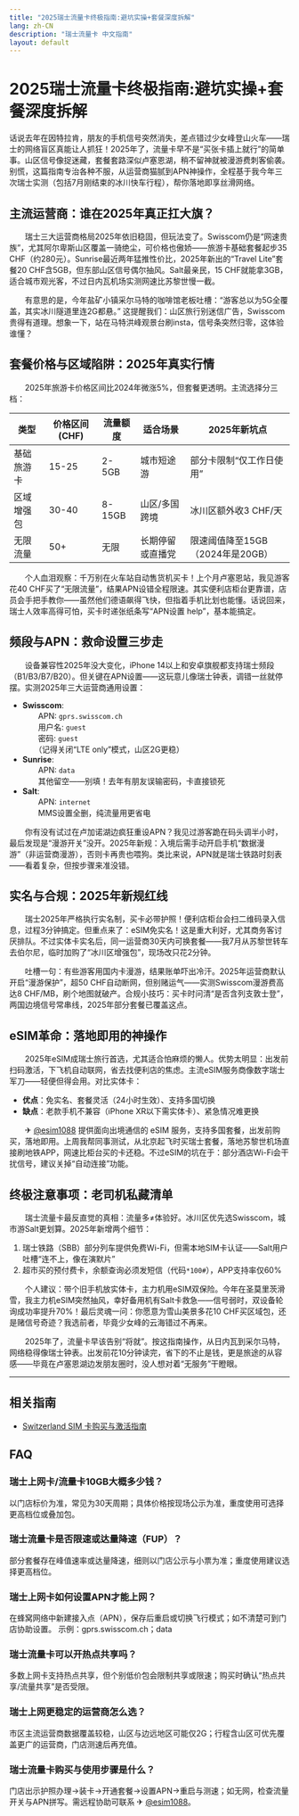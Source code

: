 ```yaml
---
title: "2025瑞士流量卡终极指南:避坑实操+套餐深度拆解"
lang: zh-CN
description: "瑞士流量卡 中文指南"
layout: default
---
```

# 2025瑞士流量卡终极指南:避坑实操+套餐深度拆解

话说去年在因特拉肯，朋友的手机信号突然消失，差点错过少女峰登山火车——瑞士的网络盲区真能让人抓狂！2025年了，流量卡早不是“买张卡插上就行”的简单事。山区信号像捉迷藏，套餐套路深似卢塞恩湖，稍不留神就被漫游费刺客偷袭。别慌，这篇指南专治各种不服，从运营商猫腻到APN神操作，全程基于我今年三次瑞士实测（包括7月刚结束的冰川快车行程），帮你落地即享丝滑网络。

## 主流运营商：谁在2025年真正扛大旗？

　　瑞士三大运营商格局2025年依旧稳固，但玩法变了。Swisscom仍是“网速贵族”，尤其阿尔卑斯山区覆盖一骑绝尘，可价格也傲娇——旅游卡基础套餐起步35 CHF（约280元）。Sunrise最近两年猛推性价比，2025年新出的“Travel Lite”套餐20 CHF含5GB，但东部山区信号偶尔抽风。Salt最亲民，15 CHF就能拿3GB，适合城市观光客，不过日内瓦机场实测网速比苏黎世慢一截。

　　有意思的是，今年盐矿小镇采尔马特的咖啡馆老板吐槽：“游客总以为5G全覆盖，其实冰川隧道里连2G都悬。” 这提醒我们：山区旅行别迷信广告，Swisscom贵得有道理。想象一下，站在马特洪峰观景台刷insta，信号条突然归零，这体验谁懂？

## 套餐价格与区域陷阱：2025年真实行情

　　2025年旅游卡价格区间比2024年微涨5%，但套餐更透明。主流选择分三档：

| 类型       | 价格区间 (CHF) | 流量额度 | 适合场景          | 2025年新坑点               |
|------------|----------------|----------|-------------------|---------------------------|
| 基础旅游卡 | 15-25          | 2-5GB    | 城市短途游        | 部分卡限制“仅工作日使用”  |
| 区域增强包 | 30-40          | 8-15GB   | 山区/多国跨境     | 冰川区额外收3 CHF/天      |
| 无限流量   | 50+            | 无限     | 长期停留或直播党  | 限速阈值降至15GB（2024年是20GB） |

　　个人血泪观察：千万别在火车站自动售货机买卡！上个月卢塞恩站，我见游客花40 CHF买了“无限流量”，结果APN设错全程限速。其实便利店柜台更靠谱，店员会手把手教你——虽然他们德语飙得飞快，但指着手机比划也能懂。话说回来，瑞士人效率高得可怕，买卡时递张纸条写“APN设置 help”，基本能搞定。

## 频段与APN：救命设置三步走

　　设备兼容性2025年没大变化，iPhone 14以上和安卓旗舰都支持瑞士频段（B1/B3/B7/B20）。但关键在APN设置——这玩意儿像瑞士钟表，调错一丝就停摆。实测2025年三大运营商通用设置：

- **Swisscom**:  
　　APN: `gprs.swisscom.ch`  
　　用户名: `guest`  
　　密码: `guest`  
　　（记得关闭“LTE only”模式，山区2G更稳）
- **Sunrise**:  
　　APN: `data`  
　　其他留空——别填！去年有朋友误输密码，卡直接锁死
- **Salt**:  
　　APN: `internet`  
　　MMS设置全删，纯流量用更省电

　　你有没有试过在卢加诺湖边疯狂重设APN？我见过游客跪在码头调半小时，最后发现是“漫游开关”没开。2025年新规：入境后需手动开启手机“数据漫游”（非运营商漫游），否则卡再贵也喂狗。类比来说，APN就是瑞士铁路时刻表——看着复杂，但按步骤来准没错。

## 实名与合规：2025年新规红线

　　瑞士2025年严格执行实名制，买卡必带护照！便利店柜台会扫二维码录入信息，过程3分钟搞定。但重点来了：eSIM免实名！这是重大利好，尤其商务客讨厌排队。不过实体卡实名后，同一运营商30天内可换套餐——我7月从苏黎世转车去伯尔尼，临时加购了“冰川区增强包”，现场改只花2分钟。

　　吐槽一句：有些游客用国内卡漫游，结果账单吓出冷汗。2025年运营商默认开启“漫游保护”，超50 CHF自动断网，但别赌运气——实测Swisscom漫游费高达8 CHF/MB，刷个地图就破产。合规小技巧：买卡时问清“是否含列支敦士登”，两国边境信号常串线，2025年部分套餐已覆盖这点。

## eSIM革命：落地即用的神操作

　　2025年eSIM成瑞士旅行首选，尤其适合怕麻烦的懒人。优势太明显：出发前扫码激活，下飞机自动联网，省去找便利店的焦虑。主流eSIM服务商像数字瑞士军刀——轻便但得会用。对比实体卡：

- **优点**：免实名、套餐灵活（24小时生效）、支持多国切换  
- **缺点**：老款手机不兼容（iPhone XR以下需实体卡）、紧急情况难更换  

　　✈ [@esim1088](https://t.me/s/esim1088) 提供面向出境通信的 eSIM 服务，支持多国套餐，出发前购买，落地即用。上周我帮同事测试，从北京起飞时买瑞士套餐，落地苏黎世机场直接刷地铁APP，网速比柜台买的卡还稳。不过eSIM的坑在于：部分酒店Wi-Fi会干扰信号，建议关掉“自动连接”功能。

## 终极注意事项：老司机私藏清单

　　瑞士流量卡最反直觉的真相：流量多≠体验好。冰川区优先选Swisscom，城市游Salt更划算。2025年新增两个细节：  
1. 瑞士铁路（SBB）部分列车提供免费Wi-Fi，但需本地SIM卡认证——Salt用户吐槽“连不上，像在演默片”  
2. 超市买的预付费卡，余额查询必须发短信（代码`*100#`），APP支持率仅60%  

　　个人建议：带个旧手机放实体卡，主力机用eSIM双保险。今年在圣莫里茨滑雪，我主力机eSIM突然抽风，幸好备用机有Salt卡救急——信号弱时，双设备轮询成功率提升70%！最后灵魂一问：你愿意为雪山美景多花10 CHF买区域包，还是赌信号奇迹？我选前者，毕竟少女峰的云海错过不再来。

　　2025年了，流量卡早该告别“将就”。按这指南操作，从日内瓦到采尔马特，网络稳得像瑞士钟表。出发前花10分钟读完，省下的不止是钱，更是旅途的从容感——毕竟在卢塞恩湖边发朋友圈时，没人想对着“无服务”干瞪眼。

<!-- crosslink -->
---

## 相关指南

- [Switzerland SIM 卡购买与激活指南](https://faciylike.github.io/switzerland-sim-guides)

<!-- BEGIN_SWITZERLAND_FAQ -->
## FAQ

### 瑞士上网卡/流量卡10GB大概多少钱？
以门店标价为准，常见为30天周期；具体价格按现场公示为准，重度使用可选择更高档位或叠加包。

### 瑞士流量卡是否限速或达量降速（FUP）？
部分套餐存在峰值速率或达量降速，细则以门店公示与小票为准；重度使用建议选择更高档位。

### 瑞士上网卡如何设置APN才能上网？
在蜂窝网络中新建接入点（APN），保存后重启或切换飞行模式；如不清楚可到门店协助设置。 示例：gprs.swisscom.ch；data

### 瑞士流量卡可以开热点共享吗？
多数上网卡支持热点共享，但个别低价包会限制共享或限速；购买时确认“热点共享/流量共享”是否受限。

### 瑞士上网更稳定的运营商怎么选？
市区主流运营商数据覆盖较稳，山区与边远地区可能仅2G；行程含山区可优先覆盖更广的运营商，门店测速后再充值。

### 瑞士流量卡购买与使用步骤是什么？
门店出示护照办理→装卡→开通套餐→设置APN→重启与测速；如无网，检查流量开关与APN拼写。需远程协助可联系 ✈ [@esim1088](https://t.me/s/esim1088)。

<script type="application/ld+json">
{"@context": "https://schema.org", "@type": "FAQPage", "mainEntity": [{"@type": "Question", "name": "瑞士上网卡/流量卡10GB大概多少钱？", "acceptedAnswer": {"@type": "Answer", "text": "以门店标价为准，常见为30天周期；具体价格按现场公示为准，重度使用可选择更高档位或叠加包。"}}, {"@type": "Question", "name": "瑞士流量卡是否限速或达量降速（FUP）？", "acceptedAnswer": {"@type": "Answer", "text": "部分套餐存在峰值速率或达量降速，细则以门店公示与小票为准；重度使用建议选择更高档位。"}}, {"@type": "Question", "name": "瑞士上网卡如何设置APN才能上网？", "acceptedAnswer": {"@type": "Answer", "text": "在蜂窝网络中新建接入点（APN），保存后重启或切换飞行模式；如不清楚可到门店协助设置。 示例：gprs.swisscom.ch；data"}}, {"@type": "Question", "name": "瑞士流量卡可以开热点共享吗？", "acceptedAnswer": {"@type": "Answer", "text": "多数上网卡支持热点共享，但个别低价包会限制共享或限速；购买时确认“热点共享/流量共享”是否受限。"}}, {"@type": "Question", "name": "瑞士上网更稳定的运营商怎么选？", "acceptedAnswer": {"@type": "Answer", "text": "市区主流运营商数据覆盖较稳，山区与边远地区可能仅2G；行程含山区可优先覆盖更广的运营商，门店测速后再充值。"}}, {"@type": "Question", "name": "瑞士流量卡购买与使用步骤是什么？", "acceptedAnswer": {"@type": "Answer", "text": "门店出示护照办理→装卡→开通套餐→设置APN→重启与测速；如无网，检查流量开关与APN拼写。需远程协助可联系 ✈ @esim1088。"}}]}
</script>
<!-- END_SWITZERLAND_FAQ -->
